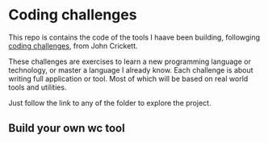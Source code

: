 # Coding challenges

This repo is contains the code of the tools I haave been building, followging [coding challenges](https://codingchallenges.fyi/), from John Crickett.

These challenges are exercises to learn a new programming language or technology, or master a language I already know. Each challenge is about writing full application or tool. Most of which will be based on real world tools and utilities.

Just follow the link to any of the folder to explore the project.

## Build your own wc tool

